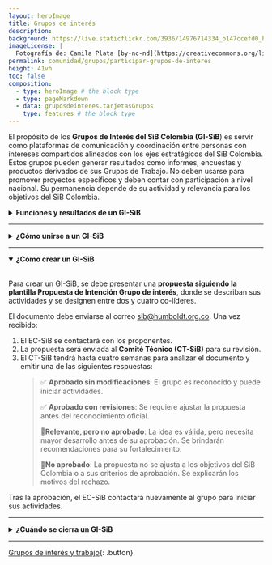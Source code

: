 ```yaml
---
layout: heroImage
title: Grupos de interés
description: 
background: https://live.staticflickr.com/3936/14976714334_b147ccefd0_h.jpg
imageLicense: |
  Fotografía de: Camila Plata [by-nc-nd](https://creativecommons.org/licenses/by-nc-nd/2.0/)  vía [Flickr](https://www.flickr.com/photos/camisilver/14976714334/) 
permalink: comunidad/grupos/participar-grupos-de-interes
height: 41vh
toc: false
composition:
  - type: heroImage # the block type
  - type: pageMarkdown
  - data: gruposdeinteres.tarjetasGrupos
    type: features # the block type
---
```




El propósito de los **Grupos de Interés del SiB Colombia (GI-SiB**) es servir como plataformas de comunicación y coordinación entre personas con intereses compartidos alineados con los ejes estratégicos del SiB Colombia. Estos grupos pueden generar resultados como informes, encuestas y productos derivados de sus Grupos de Trabajo. No deben usarse para promover proyectos específicos y deben contar con participación a nivel nacional. Su permanencia depende de su actividad y relevancia para los objetivos del SiB Colombia.

<details>

  <summary markdown="span"><b>Funciones y resultados de un GI-SiB</b></summary>
  
  <br>
  
  <p>Un GI-SiB puede desempeñar una o varias de las siguientes funciones:</p>
  <blockquote>
    <p>✅ <strong>Facilitar la creación de Grupos de Trabajo (GT-SiB)</strong> para desarrollar acciones específicas mediante estudios de caso.</p>
    <p>✅ <strong>Apoyar la comunicación y coordinación</strong> entre GI-SiB o GT-SIB con afinidades temáticas (ej. monitoreo de biodiversidad, colecciones biológicas, normatividad).</p>
    <p>✅ <strong>Fomentar la articulación</strong> entre diferentes grupos orientados a temas específicos (ej. todos los grupos de listas de especies o de colecciones biológicas).</p>
    <p>✅ Articular comunidades externas</strong> al SiB Colombia, promoviendo sinergias y atrayendo nuevos miembros.</p>
    <p>✅ Antes de su reconocimiento oficial, los GI pasan por un <strong>proceso de revisión</strong> basado en los siguientes criterios:</p>
      <ol>
        <li>Definición de entre dos y cuatro co-líderes.</li>
        <li>Participación de expertos nacionales.</li>
        <li>Existencia de un mecanismo de comunicación y coordinación sobre el tema de interés.</li>
        <li>No promover un producto específico.</li>
        <li>No superponerse con GI o GT ya existentes.</li>
      </ol>
  </blockquote>

</details>

___

<details>

  <summary markdown="span"><b>¿Cómo unirse a un GI-SiB</b></summary>
  
  <br>
  
  <p>Cualquier persona interesada puede unirse a un GI-SiB contactando a uno de sus líderes a través de la página del grupo. Estos grupos incluyen expertos de la comunidad del SiB Colombia comprometidos con su misión de facilitar la publicación, acceso y uso de datos sobre biodiversidad.</p>

</details>

___

<details id="como-crear-un-gi-sib" open>

  <summary markdown="span"><b> ¿Cómo crear un GI-SiB</b></summary>

  <br>
  
  <p>Para crear un GI-SiB, se debe presentar una <strong>propuesta siguiendo la plantilla Propuesta de Intención Grupo de interés</strong>, donde se describan sus actividades y se designen entre dos y cuatro co-líderes.</p>
  
  <p>El documento debe enviarse al correo <a href="mailto:sib@humboldt.org.co" target="_blank">sib@humboldt.org.co</a>. Una vez recibido:</p>
  
  <ol>
    <li>El EC-SiB se contactará con los proponentes.</li>
    <li>La propuesta será enviada al <strong>Comité Técnico (CT-SiB)</strong> para su revisión.</li>
    <li>El CT-SiB tendrá hasta cuatro semanas para analizar el documento y emitir una de las siguientes respuestas:
      <blockquote>
        <p>✅ <strong>Aprobado sin modificaciones</strong>: El grupo es reconocido y puede iniciar actividades.</p>
        <p>✅ <strong>Aprobado con revisiones</strong>: Se requiere ajustar la propuesta antes del reconocimiento oficial.</p>
        <p>🔹<strong>Relevante, pero no aprobado</strong>: La idea es válida, pero necesita mayor desarrollo antes de su aprobación. Se brindarán recomendaciones para su fortalecimiento.</p>
        <p>🔹<strong>No aprobado</strong>: La propuesta no se ajusta a los objetivos del SiB Colombia o a sus criterios de aprobación. Se explicarán los motivos del rechazo.</p>
      </blockquote>
    </li>
  </ol>
  
  <p>Tras la aprobación, el EC-SiB contactará nuevamente al grupo para iniciar sus actividades.</p>

</details>

___

<details>

  <summary markdown="span"><b>¿Cuándo se cierra un GI-SiB</b></summary>
  
  <br>
  
  Si un Grupo de interés <strong>no muestra actividad durante un año</strong>, el EC- SiB lo contactará para evaluar oportunidades de reactivación. En caso de inactividad prolongada, el grupo podrá ser declarado inactivo.

</details>

___

[Grupos de interés y trabajo](/comunidad/grupos){: .button}
